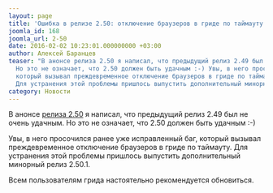 ```yaml
---
layout: page
title: 'Ошибка в релизе 2.50: отключение браузеров в гриде по таймауту'
joomla_id: 168
joomla_url: 2-50
date: 2016-02-02 10:23:01.000000000 +03:00
author: Алексей Баранцев
teaser: "В анонсе релиза 2.50 я написал, что предыдущий релиз 2.49 был не очень удачным.
  Но это не означает, что 2.50 должен быть удачным :-) Увы, в него просочился ранее уже исправленный баг,
  который вызывал преждевременное отключение браузеров в гриде по таймауту.
  Для устранения этой проблемы пришлось выпустить дополнительный минорный релиз 2.50.1."
category: Новости
---
```

<p>В анонсе <a href="news/167-selenium-250.html">релиза 2.50</a> я написал, что предыдущий релиз 2.49 был не очень удачным. Но это не означает, что 2.50 должен быть удачным :-)</p>
<p>Увы, в него просочился ранее уже исправленный баг, который вызывал преждевременное отключение браузеров в гриде по таймауту. Для устранения этой проблемы пришлось выпустить дополнительный минорный релиз 2.50.1.</p>
<p>Всем пользователям грида настоятельно рекомендуется обновиться.</p>
